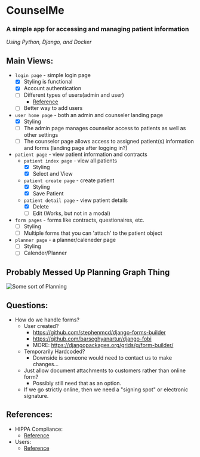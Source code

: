 # CounselMe
### A simple app for accessing and managing patient information
*Using Python, Django, and Docker*


## Main Views:
* `login page` - simple login page
	* [x] Styling is functional
	* [x] Account authentication
	* [ ] Different types of users(admin and user)
		* [Reference](https://www.geeksforgeeks.org/python-user-groups-custom-permissions-django/)
	* [ ] Better way to add users
* `user home page` - both an admin and counseler landing page
	* [x] Styling
	* [ ] The admin page manages counselor access to patients as well as other settings
	* [ ] The counselor page allows access to assigned patient(s) information and forms (landing page after logging in?)
* `patient page` - view patient information and contracts
	* `patient index page` - view all patients
		* [x] Styling
		* [x] Select and View
	* `patient create page` - create patient
		* [x] Styling
		* [x] Save Patient
	* `patient detail page` - view patient details
		* [x] Delete
		* [ ] Edit (Works, but not in a modal)
* `form pages` - forms like contracts, questionaires, etc.
	* [ ] Styling
	* [ ] Multiple forms that you can 'attach' to the patient object
* `planner page` - a planner/caleneder page
	* [ ] Styling
	* [ ] Calender/Planner

## Probably Messed Up Planning Graph Thing
![Some sort of Planning](https://i.imgur.com/M0EZe2c.png)

## Questions:
* How do we handle forms?
	* User created?
		* https://github.com/stephenmcd/django-forms-builder
		* https://github.com/barseghyanartur/django-fobi
		* MORE: https://djangopackages.org/grids/g/form-builder/
	* Temporarily Hardcoded?
		* Downside is someone would need to contact us to make changes...
	* Just allow document attachments to customers rather than online form?
		* Possibly still need that as an option.
	* If we go strictly online, then we need a "signing spot" or electronic signature.

## References:
* HIPPA Compliance:
	* [Reference](https://devops.com/make-software-hipaa-compliant/)
* Users:
	* [Reference](https://www.geeksforgeeks.org/python-user-groups-custom-permissions-django/)